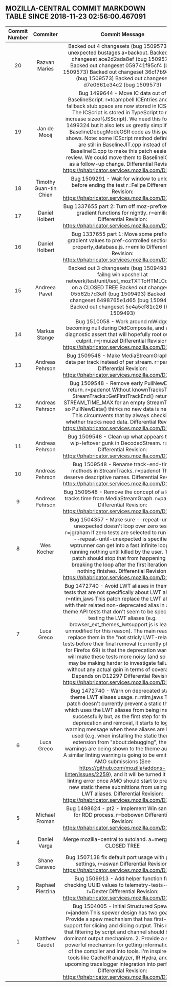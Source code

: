 ## MOZILLA-CENTRAL COMMIT MARKDOWN TABLE SINCE 2018-11-23 02:56:00.467091

| Commit Number | Commiter | Commit Message | Commit Url | Date | 
|:---:|:----:|:----------------------------------:|:------:|:----:| 
|20|Razvan Maries |Backed out 4 changesets (bug 1509573) for unexpected bustages a=backout.  Backed out changeset ace2d2ada8ef (bug 1509573) Backed out changeset 059741f95cf4 (bug 1509573) Backed out changeset 36cf7b9ce095 (bug 1509573) Backed out changeset d7e0661e34c2 (bug 1509573)|[URL](https://hg.mozilla.org/mozilla-central/pushloghtml?changeset=ecb2818bcd05)|2018-11-29 23:40:06
|19|Jan de Mooij |Bug 1499644 - Move IC data out of BaselineScript. r=tcampbell  ICEntries and the fallback stub space are now stored in ICScript. The ICScript  is stored in TypeScript to not increase sizeof(JSScript).  We need this for bug 1499324 but it also lets us greatly simplify the BaselineDebugModeOSR code as this patch shows.  Note: some ICScript method definitions are still in BaselineJIT.cpp instead of BaselineIC.cpp to make this patch easier to review. We could move them to BaselineIC.cpp as a follow-up change.  Differential Revision: https://phabricator.services.mozilla.com/D11746|[URL](https://hg.mozilla.org/mozilla-central/pushloghtml?changeset=6453222232be)|2018-11-29 19:08:28
|18|Timothy Guan-tin Chien |Bug 1509291 - Wait for window to unload before ending the test r=Felipe  Differential Revision: https://phabricator.services.mozilla.com/D13446|[URL](https://hg.mozilla.org/mozilla-central/pushloghtml?changeset=1cce2b80c645)|2018-11-29 18:16:16
|17|Daniel Holbert |Bug 1337655 part 2: Turn off moz-prefixed CSS gradient functions for nightly. r=emilio  Differential Revision: https://phabricator.services.mozilla.com/D13298|[URL](https://hg.mozilla.org/mozilla-central/pushloghtml?changeset=54649cf34d98)|2018-11-29 18:27:30
|16|Daniel Holbert |Bug 1337655 part 1: Move some prefixed gradient values to pref-controlled sections of property_database.js. r=emilio  Differential Revision: https://phabricator.services.mozilla.com/D13370|[URL](https://hg.mozilla.org/mozilla-central/pushloghtml?changeset=11965d6a2fca)|2018-11-29 18:27:28
|15|Andreea Pavel |Backed out 3 changesets (bug 1509493) for failng win xpcshell at netwerk/test/unit/test_mozTXTToHTMLConv.js on a CLOSED TREE  Backed out changeset 05562b7d3eff (bug 1509493) Backed out changeset 6498765e1d65 (bug 1509493) Backed out changeset 5e4a5cf81c26 (bug 1509493)|[URL](https://hg.mozilla.org/mozilla-central/pushloghtml?changeset=a0e0ae690520)|2018-11-29 18:54:22
|14|Markus Stange |Bug 1510058 - Work around mWidget becoming null during DidComposite, and add a diagnostic assert that will hopefully root out the culprit. r=jrmuizel  Differential Revision: https://phabricator.services.mozilla.com/D13309|[URL](https://hg.mozilla.org/mozilla-central/pushloghtml?changeset=daf1ffb72989)|2018-11-29 17:48:43
|13|Andreas Pehrson |Bug 1509548 - Make MediaStreamGraph pull data per track instead of per stream. r=padenot  Differential Revision: https://phabricator.services.mozilla.com/D13086|[URL](https://hg.mozilla.org/mozilla-central/pushloghtml?changeset=daaecb62f373)|2018-11-29 17:37:42
|12|Andreas Pehrson |Bug 1509548 - Remove early PullNewData return. r=padenot  Without knownTracksTime, StreamTracks::GetFirstTrackEnd() returns STREAM_TIME_MAX for an empty StreamTracks, so PullNewData() thinks no new data is needed.  This circumvents that by always checking whether tracks need data.  Differential Revision: https://phabricator.services.mozilla.com/D12928|[URL](https://hg.mozilla.org/mozilla-central/pushloghtml?changeset=311cee86bc66)|2018-11-29 17:37:35
|11|Andreas Pehrson |Bug 1509548 - Clean up what appears to be wip-leftover gunk in DecodedStream. r=jya  Differential Revision: https://phabricator.services.mozilla.com/D12926|[URL](https://hg.mozilla.org/mozilla-central/pushloghtml?changeset=dfde7b2c53a6)|2018-11-29 17:37:21
|10|Andreas Pehrson |Bug 1509548 - Rename track-end-time methods in StreamTracks. r=padenot  They deserve descriptive names.  Differential Revision: https://phabricator.services.mozilla.com/D12925|[URL](https://hg.mozilla.org/mozilla-central/pushloghtml?changeset=8a064f0dbb2f)|2018-11-29 17:37:17
|9|Andreas Pehrson |Bug 1509548 - Remove the concept of a known tracks time from MediaStreamGraph. r=padenot  Differential Revision: https://phabricator.services.mozilla.com/D12923|[URL](https://hg.mozilla.org/mozilla-central/pushloghtml?changeset=1d1b47e23537)|2018-11-29 17:37:06
|8|Wes Kocher |Bug 1504357 - Make sure --repeat-until-unexpected doesn't loop over zero tests r=jgraham  If zero tests are selected to run while --repeat-until-unexpected is specified, wptrunner can get into a fast infinite loop of running nothing until killed by the user.  This patch should stop that from happening by breaking the loop after the first iteration of nothing finishes.  Differential Revision: https://phabricator.services.mozilla.com/D13204|[URL](https://hg.mozilla.org/mozilla-central/pushloghtml?changeset=f988af9437f5)|2018-11-29 17:12:18
|7|Luca Greco |Bug 1472740 - Avoid LWT aliases in theme API tests that are not specifically about LWT aliases. r=ntim,jaws  This patch replace the LWT aliases with their related non-deprecated alias in all the theme API tests that don't seem to be specifically testing the LWT aliases (e.g. browser_ext_themes_lwtsupport.js is leaved unmodified for this reason).  The main reason to replace them in the "not stricly LWT-related" tests before their final removal (currently planned for Firefox 69) is that the deprecation warnings will make these tests more noisy (and so they may be making harder to investigate failures, without any actual gain in terms of coverage).  Depends on D12297  Differential Revision: https://phabricator.services.mozilla.com/D12783|[URL](https://hg.mozilla.org/mozilla-central/pushloghtml?changeset=5ad19f215939)|2018-11-26 16:10:36
|6|Luca Greco |Bug 1472740 - Warn on deprecated static theme LWT aliases usage. r=ntim,jaws  This patch doesn't currently prevent a static theme which uses the LWT aliases from being installed successfully but, as the first step for their deprecation and removal, it starts to log a warning message when these aliases are being used (e.g. when installing the static theme extension from "about:debugging", these warnings are being shown to the theme author).  A similar linting warning is going to be emitted on AMO submissions (See https://github.com/mozilla/addons-linter/issues/2259), and it will be turned it into a linting error once AMO should start to prevent new static theme submittions from using the LWT aliases.  Differential Revision: https://phabricator.services.mozilla.com/D12297|[URL](https://hg.mozilla.org/mozilla-central/pushloghtml?changeset=7b5c486601e5)|2018-11-23 18:58:45
|5|Michael Froman |Bug 1498624 - pt2 - Implement Win sandbox for RDD process. r=bobowen  Differential Revision: https://phabricator.services.mozilla.com/D13101|[URL](https://hg.mozilla.org/mozilla-central/pushloghtml?changeset=e6fa8908256b)|2018-11-29 17:02:16
|4|Daniel Varga |Merge mozilla-central to autoland. a=merge on a CLOSED TREE|[URL](https://hg.mozilla.org/mozilla-central/pushloghtml?changeset=d81d2b5e6e27)|2018-11-29 17:13:14
|3|Shane Caraveo |Bug 1507138 fix default port usage with proxy settings, r=aswan  Differential Revision: https://phabricator.services.mozilla.com/D13324|[URL](https://hg.mozilla.org/mozilla-central/pushloghtml?changeset=9b21db074305)|2018-11-29 16:19:40
|2|Raphael Pierzina |Bug 1509913 - Add helper function for checking UUID values to telemetry-tests-client; r=Dexter  Differential Revision: https://phabricator.services.mozilla.com/D13415|[URL](https://hg.mozilla.org/mozilla-central/pushloghtml?changeset=8d3e17a3c95e)|2018-11-29 16:02:21
|1|Matthew Gaudet |Bug 1504005 - Initial Structured Spewer r=jandem  This spewer design has two goals:    1. Provide a spew mechanism that has first-class support for slicing and      dicing output. This means that filtering by script and channel should be      the dominant output mechanism.   2. Provide a simple powerful mechanism for getting information out of the      compiler and into tools. I'm inspired by tools like CacheIR analyzer,      IR Hydra, and the upcoming tracelogger integration into perf.html.  Differential Revision: https://phabricator.services.mozilla.com/D11787|[URL](https://hg.mozilla.org/mozilla-central/pushloghtml?changeset=88ca4ffc6f68)|2018-11-29 14:37:01


